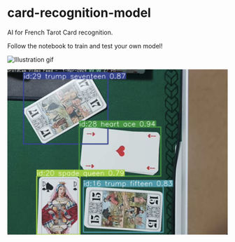 # card-recognition-model

AI for French Tarot Card recognition.

Follow the notebook to train and test your own model!

![Illustration gif](./assets/animation_track.gif)

![Illustration image](./assets/img.png)
